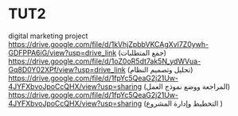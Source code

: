# TUT2
digital marketing project
https://drive.google.com/file/d/1kVhjZpbbVKCAgXvl7Z0ywh-GDFPPA6iG/view?usp=drive_link (جمع المتطلبات)
https://drive.google.com/file/d/1oZ0oR5dt7ak5N_ydWVua-Gq8D0Y02XPf/view?usp=drive_link (تحليل وتصميم النظام)
https://drive.google.com/file/d/1fpYc5QeaG2j21Uw-4JYFXbvoJpoCcQHX/view?usp=sharing (المراجعة ووضع نموذج العمل)
https://drive.google.com/file/d/1fpYc5QeaG2j21Uw-4JYFXbvoJpoCcQHX/view?usp=sharing (التخطيط وإدارة المشروع )
